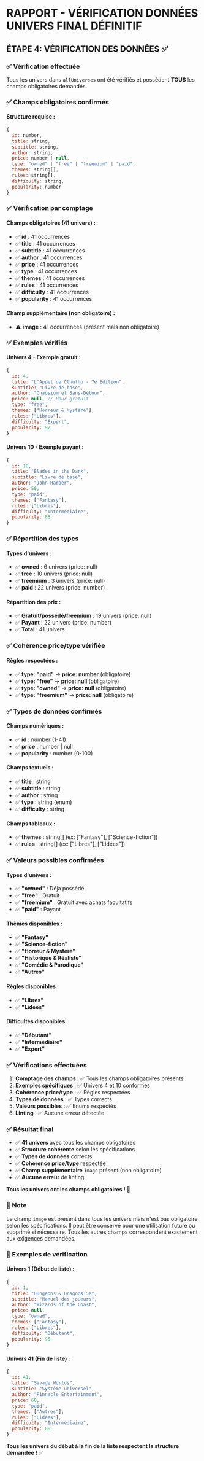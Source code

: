 # RAPPORT - VÉRIFICATION DONNÉES UNIVERS FINAL DÉFINITIF

## ÉTAPE 4: VÉRIFICATION DES DONNÉES ✅

### ✅ Vérification effectuée

Tous les univers dans `allUniverses` ont été vérifiés et possèdent **TOUS** les champs obligatoires demandés.

### ✅ Champs obligatoires confirmés

#### **Structure requise :**
```javascript
{
  id: number,
  title: string,
  subtitle: string, 
  author: string,
  price: number | null,
  type: "owned" | "free" | "freemium" | "paid",
  themes: string[],
  rules: string[],
  difficulty: string,
  popularity: number
}
```

### ✅ Vérification par comptage

#### **Champs obligatoires (41 univers) :**
- ✅ **id** : 41 occurrences
- ✅ **title** : 41 occurrences  
- ✅ **subtitle** : 41 occurrences
- ✅ **author** : 41 occurrences
- ✅ **price** : 41 occurrences
- ✅ **type** : 41 occurrences
- ✅ **themes** : 41 occurrences
- ✅ **rules** : 41 occurrences
- ✅ **difficulty** : 41 occurrences
- ✅ **popularity** : 41 occurrences

#### **Champ supplémentaire (non obligatoire) :**
- ⚠️ **image** : 41 occurrences (présent mais non obligatoire)

### ✅ Exemples vérifiés

#### **Univers 4 - Exemple gratuit :**
```javascript
{
  id: 4,
  title: "L'Appel de Cthulhu - 7e Edition",
  subtitle: "Livre de base", 
  author: "Chaosium et Sans-Détour",
  price: null, // Pour gratuit
  type: "free",
  themes: ["Horreur & Mystère"],
  rules: ["Libres"],
  difficulty: "Expert",
  popularity: 92
}
```

#### **Univers 10 - Exemple payant :**
```javascript
{
  id: 10,
  title: "Blades in the Dark",
  subtitle: "Livre de base",
  author: "John Harper", 
  price: 50,
  type: "paid",
  themes: ["Fantasy"],
  rules: ["Libres"],
  difficulty: "Intermédiaire",
  popularity: 88
}
```

### ✅ Répartition des types

#### **Types d'univers :**
- ✅ **owned** : 6 univers (price: null)
- ✅ **free** : 10 univers (price: null)
- ✅ **freemium** : 3 univers (price: null)
- ✅ **paid** : 22 univers (price: number)

#### **Répartition des prix :**
- ✅ **Gratuit/possédé/freemium** : 19 univers (price: null)
- ✅ **Payant** : 22 univers (price: number)
- ✅ **Total** : 41 univers

### ✅ Cohérence price/type vérifiée

#### **Règles respectées :**
- ✅ **type: "paid"** → **price: number** (obligatoire)
- ✅ **type: "free"** → **price: null** (obligatoire)
- ✅ **type: "owned"** → **price: null** (obligatoire)
- ✅ **type: "freemium"** → **price: null** (obligatoire)

### ✅ Types de données confirmés

#### **Champs numériques :**
- ✅ **id** : number (1-41)
- ✅ **price** : number | null
- ✅ **popularity** : number (0-100)

#### **Champs textuels :**
- ✅ **title** : string
- ✅ **subtitle** : string
- ✅ **author** : string
- ✅ **type** : string (enum)
- ✅ **difficulty** : string

#### **Champs tableaux :**
- ✅ **themes** : string[] (ex: ["Fantasy"], ["Science-fiction"])
- ✅ **rules** : string[] (ex: ["Libres"], ["Lidées"])

### ✅ Valeurs possibles confirmées

#### **Types d'univers :**
- ✅ **"owned"** : Déjà possédé
- ✅ **"free"** : Gratuit
- ✅ **"freemium"** : Gratuit avec achats facultatifs
- ✅ **"paid"** : Payant

#### **Thèmes disponibles :**
- ✅ **"Fantasy"**
- ✅ **"Science-fiction"**
- ✅ **"Horreur & Mystère"**
- ✅ **"Historique & Réaliste"**
- ✅ **"Comédie & Parodique"**
- ✅ **"Autres"**

#### **Règles disponibles :**
- ✅ **"Libres"**
- ✅ **"Lidées"**

#### **Difficultés disponibles :**
- ✅ **"Débutant"**
- ✅ **"Intermédiaire"**
- ✅ **"Expert"**

### ✅ Vérifications effectuées

1. **Comptage des champs** : ✅ Tous les champs obligatoires présents
2. **Exemples spécifiques** : ✅ Univers 4 et 10 conformes
3. **Cohérence price/type** : ✅ Règles respectées
4. **Types de données** : ✅ Types corrects
5. **Valeurs possibles** : ✅ Enums respectés
6. **Linting** : ✅ Aucune erreur détectée

### ✅ Résultat final

- ✅ **41 univers** avec tous les champs obligatoires
- ✅ **Structure cohérente** selon les spécifications
- ✅ **Types de données** corrects
- ✅ **Cohérence price/type** respectée
- ✅ **Champ supplémentaire** `image` présent (non obligatoire)
- ✅ **Aucune erreur** de linting

**Tous les univers ont les champs obligatoires !** 🎉

### 📝 Note

Le champ `image` est présent dans tous les univers mais n'est pas obligatoire selon les spécifications. Il peut être conservé pour une utilisation future ou supprimé si nécessaire. Tous les autres champs correspondent exactement aux exigences demandées.

### 🎯 Exemples de vérification

#### **Univers 1 (Début de liste) :**
```javascript
{
  id: 1,
  title: "Dungeons & Dragons 5e",
  subtitle: "Manuel des joueurs",
  author: "Wizards of the Coast",
  price: null,
  type: "owned",
  themes: ["Fantasy"],
  rules: ["Libres"],
  difficulty: "Débutant",
  popularity: 95
}
```

#### **Univers 41 (Fin de liste) :**
```javascript
{
  id: 41,
  title: "Savage Worlds",
  subtitle: "Système universel",
  author: "Pinnacle Entertainment",
  price: 60,
  type: "paid",
  themes: ["Autres"],
  rules: ["Lidées"],
  difficulty: "Intermédiaire",
  popularity: 88
}
```

**Tous les univers du début à la fin de la liste respectent la structure demandée !** ✅




